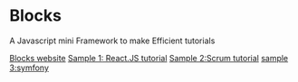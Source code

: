 # Blocks
A Javascript mini Framework to make Efficient tutorials

<a href='https://nhab.github.com/Blocks'>Blocks website</a>
<a href="samples\reactjs.htm">Sample 1: React.JS tutorial</a>
<a href="samples\ScrumGrouped.htm">Sample 2:Scrum tutorial</a>
<a href="Samples\symfony.htm">sample 3:symfony</a>
